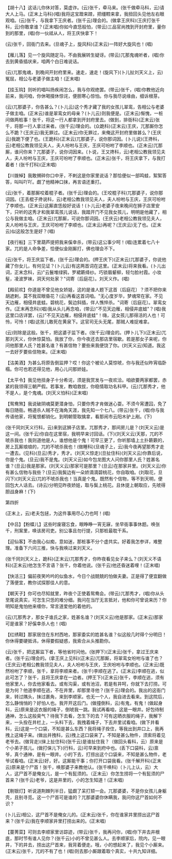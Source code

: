 <!-- { "loadSidebar": true } -->
【胡十八】这话儿你休对答，莫虚诈。(云)张千，牵马来。(张千做牵马科，云)请大人上马。(正末上马科)(唱)我将这宝蹬来蹅，把缰鞚来拿，我扭回头见他左右眼观咱。(云)张千，与我拿下王庆者。(张千云)理会的。(做拿王庆科)(王庆打张千科，云)你敢拿谁？(正末唱)你如今直恁般怕，(带云)三品官尚拽到开封府里，量你到的那里，(唱)你一伙祗从人，将王庆快拿下！

(云)张千，回衙门去来。(旦魂子上，旋风科)(正末云)一阵好大旋风也！(唱)

【雁儿落】见一个旋风随定马，不由我展转生疑讶。(带云)兀那鬼魂听者，(唱)你去到黄昏插状来，咱两个白日难说话。

(云)兀那鬼魂，到晚间开封府里来。速走，速走！(旋风下)(卜儿扯刘天义上，云)冤屈，相公与老婆子做主咱！(正末唱)

【挂玉钩】则听的唱叫扬疾闹怎么，我与你观绝罢。(带云)张千，(唱)你教他近向前来，我问咱，你休喝掇休惊诧，便胆寒心惊怕。你与我尽说缘由，细诉根芽。

(云)兀那婆子，你告甚么？(卜儿云)这个秀才藏了我的女孩儿翠鸾，告相公与老婆子做主咱。(正末云)谁是翠鸾女的母亲？(卜儿云)则我便是。(正末云)惭愧，一桩问做两桩事！张千，将这一行人都拿到开封府里去。(做到，排衙科)(正末云)张千，将那一行人拿过来者。(张千云)理会的。(众跪科)(正末云)王庆，兀那厮你怎么不跪？(王庆云)我无罪过。(正末云)你无罪过，来俺这开封府里做甚么？(王庆云)我跪下便了也。(王跪科)(正末云)兀那婆子，说你那词因。(卜儿说)(王搀科，云)老相公教我领见夫人，夫人吩咐与王庆，王庆可吩咐了李顺也。(正末云)兀那厮，谁问你来？兀那婆子，说你词因来。(卜说，王又搀科，云)老相公教我领见夫人，夫人吩咐与王庆，王庆可吩咐了李顺也。(正末云)张千，将王庆拿下，与我打着者！(张千打科)(正末唱)

【川拨棹】我敢搠碎你口中牙，不剌这是你家里说话？那恰便似一部鸣蛙，絮絮答答，叫叫吖吖。觑了他精神口抹，再言语还重打。

(云)张千，着那厮咬着棍子者。(张千云)理会的。(王咬棍子科)兀那婆子，说你那词因。(王丢棍子搀说科，云)老相公教我领见夫人，夫人吩咐与王庆，王庆可吩咐了李顺也。(正末云)这厮直恁般好说话！(卜儿云)老婆子夜来晚间在狮子店里安下，只听的这秀才和我翠鸾孩儿说话，我踏开门不见我女孩儿，明明是他藏了，相公与我做主咱。(正末云)兀那厮，可说你那词因。(王庆云)老相公教我领见夫人，夫人吩咐与王庆，王庆可吩咐了李顺也。(正末云)再呢？(王庆云)无了也。(正末云)似这般怎生是好？(唱)

【夜行船】三下里葫芦提把我来傒幸杀，(带云)这公事少呵！(唱)连累着七八十家。兀的是人命争差，恰便似金刚厮打，佛也理会不下。

(云)张千，将王庆监下者。(张千云)理会的。(押王庆下)(正末云)兀那婆子，你说他藏了你女儿，有何见证？(卜儿云)有这两首词在这里。(正末云)将来我看。(卜儿出词，正末念科，云)"云鬟堆绿鸦，罗裙簌绛纱。巧锁眉颦柳，轻匀脸衬霞。小妆髽，凌波罗袜，洞天何处家？"词寄〔后庭花〕。刘天义作。(唱)

【殿前欢】你道是不曾见他女娇娃，这的是谁人题下这首〔后庭花〕？须不把你来胡遮剌，莫不我双眼昏花？(云)再看这首词咱。"无心度岁华，梦魂常在家。不见天边雁，相侵井底蛙。碧桃花，鬓边斜插，伴人憔悴杀。"词寄〔后庭花〕。翠鸾女作。(正末再念科)(唱)我从头儿再念咱，(带云)"不见天边雁，相侵井底蛙"？(唱)我这里口店详罢，(云)"不见天边雁，相侵井底蛙"！嗨，这女孩儿那得活的人也！可怜，可怜！(唱)这孩儿敢死在黄泉下。这官司无头无尾，那贼人难捉难拿。

(云)则除是这般。张千，把这婆子监下者。(张千云)理会的。(押卜儿下)(正末云)兀那刘天义，你休惊莫怕。我放了你，你今夜还去那店里宿歇。若是那女子来呢，你问他那里人氏？姓甚名谁？有甚信物？要些来我便饶了你。(刘天义云)知道。我这一去好歹要些信物来。(正末唱)

【沽美酒】为甚么将原告倒监押？哎！你这个被论人莫惊唬，你与我还似昨宵临卧榻。你可也若还得见他，用心儿问那娇娃。

【太平令】我见他扭身子十分希诧，须是我赏发与一夜欢洽。咱欲要两家都罢，赤紧的我领得三朝严假。若事发，教咱救拔，你稳情取功名科甲。(云)兀那秀才，他不是人，是个鬼魂。(刘天义怕科)(正末唱)

【鸳鸯煞】我说破阴魂莫更潜身怕，只要你秀才肯做迷心耍。不须今宵遭囚，免了每日随衙。畅道杀人贼不在海角天涯，我先知一个七八。(带云)张千，(唱)你与我传语他家，将冤恨都销化。到明朝管取擒拿，看那闹市云阳木驴上剐。(下)

(张千同刘天义行科，云)来到这狮子店里。兀那秀才，那间房儿是？(刘天义云)是这一间。(张千云)你自在这里宿，我明早来讨回话。(下)(刘天义云)天那，兀的不唬杀我也！我则道他是人，谁想他是个鬼！可早三更了，你听那墙上土扑簌簌的，房上瓦厮琅琅的，兀的不唬杀我也！(做睡科)(旦魂子上，云)我今夜再望那秀才走一遭去。(见科)(旦云)秀才，秀才。(刘天义惊走)(旦扯住科)(刘天义云)你靠后说，你是个鬼。(旦云)我不是鬼。(刘天义云)如今包龙图大人问你那里人氏？姓甚名谁？(旦云)我是那家。(刘天义云)那家可是那里？(旦云)在那家井里。(刘天义云)你有甚么信物与我些？(旦云)我鬓边有一朵娇滴滴碧桃花，你自取咱。(刘取花，旦闪下)(刘天义云)兀的不唬杀我也！当真是个鬼。既然有个信物，等不到天明，便回包大人话去。(诗云)分明见昨夜娇娃，取与鬓上桃花。且休提上朝取应，先唬得胆战身麻！(下)

第四折

(正末上，云)老夫包拯，为这件事用尽心力也呵！(唱)

【中吕】【粉蝶儿】这些时废寝忘食，眼睁睁一宵无寐，坐早衙事事休题。唤张千，刑案里，唤该房司吏。别公事且勿行提，只那桩最耽干系。

【迎仙客】不由我心似痴，意如迷，那桩事不分个虚共实。好着我怎参详，难整理。准备下六问三推，快与我唤过来刘天义。

(张千同刘天义上，跪科)(正末云)兀那秀才，你昨夜看见女子来么？(刘天义不语科)(正末云)他怎生不言语？张千，你着他说。(张千云)他还昏迷着哩！(正末唱)

【快活三】偏前夜笑吟吟的似鱼水，今日个战兢兢的怕做夫妻。正是得了便宜翻做了落便宜，教你试探那佳人的意。

【朝天子】你可也尽知就里，昨夜个正使着鸳鸯会。(带云)兀那秀才，(唱)你从头至尾说真实，可怎生只恁的难分细。我问在当厅无言抵对，他和你可曾说来历？你明知是鬼怕他来缠你，常言道爱他的着他的。

(云)兀那秀才，那女子谁氏之家，姓甚名谁？(刘天义云)他是那家。(正末云)那家可是谁家？好傒幸杀人也！(唱)

【红绣鞋】那家居住在东村西地，那家委实的姓甚名谁？似这般几时得个分明日！你休得要硬抵讳，休得要假疑惑，我索合从头推勘你。

(云)张千，把这厮监下者，等他省时问他。(张押下)(正末云)张千，拿过王庆来者。(张千云)理会的。(拿王庆上见科)(正末云)兀那厮，将翠鸾女吩咐与谁了也？(王庆云)老相公教我领见夫人，夫人吩咐与王庆，王庆吩咐与李顺也。(正末云)既然吩咐了李顺，张千，拿将李顺来者。(张千)李顺在逃了。(正末云)李顺在逃，似此可怎了？张千，且将王庆拿在一边者。(押王下)(正末云)张千，李顺在逃，须有他家里人，你去他家看去。或有沟渠，或有池沼，若是有井呵，你就下去打捞。可是为何？他道李顺在逃，不在井里，却那里寻他？(张千云)理会的。我出的这衙门来，转过隅头，抹过裹角，来到李顺家。也无一个人，我自进去看来。到这院后，怎么静悄悄的？好怕人也。我开开这后门。(做撞倒科，云)有鬼，有鬼！(做起身科，云)原来是这衣服的绳子，倒唬我一跳。我试再看咱，这是一眼井。好包待制通神，怎么这般臭气？待我下去看，怎生下的去？可有这晒衣服的绳子，我解下来，一头拴在井栏上，一头料下去，我拽着绳子，下去井里试看咱。(做下井看科，云)这是一个口袋，不知是甚么东西？我将绳子拴住，等我出到井口上，我再拽上这绳子来。(做出井拽科，云)拽上这口袋来了。不知是甚么物件，须索将着见老爷去。(做背走)(俫上扯住科)(张千云)是谁扯住我？（做回头看科，云）原来是个小弟子孩儿。(做打俫儿下)(行科，云)可早来到府中也。(丢下口袋科，云)禀爷，真个通神，是有一眼井。小的下去，打捞出这个口袋来，不知是甚么物件，老爷试看咱。(正末云)好，好。这厮能干事；你打开口袋我看。(张千解开科)(正末云)原来是个尸首！张千，唤那婆子来教他认。(张千唤科)（卜儿上认，云）大人，这尸首不是俺女儿，是一个有髭须的。（正末云）你怎生捞将一个有髭须的尸首来？(张千云)老爷，这是井里的，小的怎生知道！(正末唱)

【剔银灯】听说道荆棘列半日，猛觑了呆打颏一会。兀那婆婆，不是你女孩儿身躯壳，且别寻觅。这一个尸首可是谁的？兀那婆婆你休瞒我，我问你这尸首如何不识？

(卜儿云)相公，这尸首不是俺女儿的。(正末云)张千，你在谁家井里捞出这尸首来？(张千云)我在李顺家井里打捞出来的。(正末唱)

【蔓菁菜】可则去李顺家里访踪迹，(带云)张千，我再问你，(唱)你下井去井根底，那时节有谁人见你？(张千云)小的不曾见甚么人。去李顺家后，院内，见一眼井，下的井去，捞出这尸首来，我背着便走。哦，小的想起来了，我见个小厮来。(正末云)张千，兀的不有了也！(唱)则去那小厮跟着取个真实，十共九知详细。

